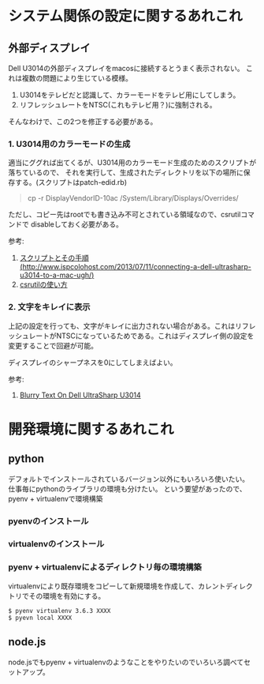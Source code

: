 # システム関係の設定に関するあれこれ

## 外部ディスプレイ

Dell U3014の外部ディスプレイをmacosに接続するとうまく表示されない。
これは複数の問題により生じている模様。

1. U3014をテレビだと認識して、カラーモードをテレビ用にしてしまう。
2. リフレッシュレートをNTSC(これもテレビ用？)に強制される。

そんなわけで、この2つを修正する必要がある。

### 1. U3014用のカラーモードの生成

適当にググれば出てくるが、U3014用のカラーモード生成のためのスクリプトが落ちているので、
それを実行して、生成されたディレクトリを以下の場所に保存する。(スクリプトはpatch-edid.rb)

> cp -r DisplayVendorID-10ac /System/Library/Displays/Overrides/

ただし、コピー先はrootでも書き込み不可とされている領域なので、csrutilコマンドで
disableしておく必要がある。

参考:

1. [スクリプトとその手順(http://www.ispcolohost.com/2013/07/11/connecting-a-dell-ultrasharp-u3014-to-a-mac-ugh/)](http://www.ispcolohost.com/2013/07/11/connecting-a-dell-ultrasharp-u3014-to-a-mac-ugh/)
2. [csrutilの使い方](https://applech2.com/archives/46435268.html)

### 2. 文字をキレイに表示

上記の設定を行っても、文字がキレイに出力されない場合がある。これはリフレッシュレートがNTSCになっているためである。これはディスプレイ側の設定を変更することで回避が可能。

ディスプレイのシャープネスを0にしてしまえばよい。

参考:

1. [Blurry Text On Dell UltraSharp U3014](https://discussions.apple.com/thread/5049049)

# 開発環境に関するあれこれ

## python

デフォルトでインストールされているバージョン以外にもいろいろ使いたい。
仕事毎にpythonのライブラリの環境も分けたい。
という要望があったので、pyenv + virtualenvで環境構築

### pyenvのインストール

### virtualenvのインストール

### pyenv + virtualenvによるディレクトリ毎の環境構築

virtualenvにより既存環境をコピーして新規環境を作成して、カレントディレクトリでその環境を有効にする。

```
$ pyenv virtualenv 3.6.3 XXXX
$ pyevn local XXXX
```



## node.js

node.jsでもpyenv + virtualenvのようなことをやりたいのでいろいろ調べてセットアップ。
